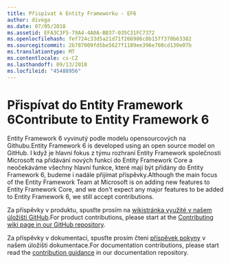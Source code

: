 ```yaml
---
title: Přispívat k Entity Frameworku - EF6
author: divega
ms.date: 07/05/2018
ms.assetid: EFA3C3F5-79A4-4A0A-BB37-035C31FC7372
ms.openlocfilehash: fef724c33d5a21d71f266986c0b15ff370b63382
ms.sourcegitcommit: 2b787009fd5be5627f1189ee396e708cd130e07b
ms.translationtype: MT
ms.contentlocale: cs-CZ
ms.lasthandoff: 09/13/2018
ms.locfileid: "45488956"
---
```

# <a name="contribute-to-entity-framework-6"></a><span data-ttu-id="c7843-102">Přispívat do Entity Framework 6</span><span class="sxs-lookup"><span data-stu-id="c7843-102">Contribute to Entity Framework 6</span></span>
<span data-ttu-id="c7843-103">Entity Framework 6 vyvinutý podle modelu opensourcových na Githubu.</span><span class="sxs-lookup"><span data-stu-id="c7843-103">Entity Framework 6 is developed using an open source model on GitHub.</span></span> <span data-ttu-id="c7843-104">I když je hlavní fokus z týmu rozhraní Entity Framework společnosti Microsoft na přidávání nových funkcí do Entity Framework Core a neočekáváme všechny hlavní funkce, které mají být přidány do Entity Framework 6, budeme i nadále přijímat příspěvky.</span><span class="sxs-lookup"><span data-stu-id="c7843-104">Although the main focus of the Entity Framework Team at Microsoft is on adding new features to Entity Framework Core, and we don't expect any major features to be added to Entity Framework 6, we still accept contributions.</span></span>

<span data-ttu-id="c7843-105">Za příspěvky v produktu, spusťte prosím na [wikistránka využité v našem úložišti GitHub](https://github.com/aspnet/EntityFramework6/wiki/Contributing).</span><span class="sxs-lookup"><span data-stu-id="c7843-105">For product contributions, please start at the [Contributing wiki page in our GitHub repository](https://github.com/aspnet/EntityFramework6/wiki/Contributing).</span></span>

<span data-ttu-id="c7843-106">Za příspěvky v dokumentaci, spusťte prosím čtení [příspěvek pokyny](https://github.com/aspnet/EntityFramework.Docs/blob/master/CONTRIBUTING.md) v našem úložišti dokumentace.</span><span class="sxs-lookup"><span data-stu-id="c7843-106">For documentation contributions, please start read the [contribution guidance](https://github.com/aspnet/EntityFramework.Docs/blob/master/CONTRIBUTING.md) in our documentation repository.</span></span>

